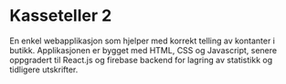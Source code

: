 # Kasseteller 2

En enkel webapplikasjon som hjelper med korrekt telling av kontanter i butikk.
Applikasjonen er bygget med HTML, CSS og Javascript, senere oppgradert til React.js og firebase backend for lagring av statistikk og tidligere utskrifter.
